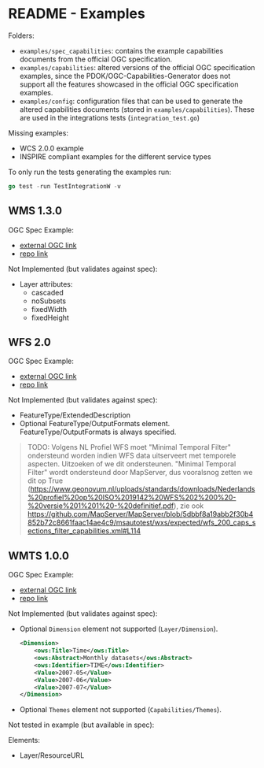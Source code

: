 # README - Examples

Folders:

- `examples/spec_capabilities`: contains the example capabilities documents from
  the official OGC specification.
- `examples/capabilities`: altered versions of the official OGC specification
  examples, since the PDOK/OGC-Capabilities-Generator does not support all the
  features showcased in the official OGC specification examples.
- `examples/config`: configuration files that can be used to generate the
  altered capabilities documents (stored in `examples/capabilities`). These are
  used in the integrations tests (`integration_test.go`)

Missing examples:

- WCS 2.0.0 example
- INSPIRE compliant examples for the different service types

To only run the tests generating the examples run:

```go
go test -run TestIntegrationW -v
```

## WMS 1.3.0

OGC Spec Example:
- [external OGC link](http://schemas.opengis.net/wms/1.3.0/capabilities_1_3_0.xml)
- [repo link](spec_capabilities/wms_capabilities_1_3_0.xml)

Not Implemented (but validates against spec):

- Layer attributes:
  - cascaded
  - noSubsets
  - fixedWidth
  - fixedHeight

## WFS 2.0

OGC Spec Example:
- [external OGC link](http://schemas.opengis.net/wfs/2.0/examples/GetCapabilities/GetCapabilities_Res_01.xml)
- [repo link](spec_capabilities/wfs_capabilities_2_0_0.xml)

Not Implemented (but validates against spec):

- FeatureType/ExtendedDescription
- Optional FeatureType/OutputFormats element. FeatureType/OutputFormats is
  always specified.

> TODO: Volgens NL Profiel WFS moet "Minimal Temporal Filter" ondersteund worden
> indien WFS data uitserveert met temporele aspecten. Uitzoeken of we dit
> ondersteunen. "Minimal Temporal Filter" wordt ondersteund door MapServer, dus
> vooralsnog zetten we dit op True
> (<https://www.geonovum.nl/uploads/standards/downloads/Nederlands%20profiel%20op%20ISO%2019142%20WFS%202%200%20-%20versie%201%201%20-%20definitief.pdf>),
> zie ook
> <https://github.com/MapServer/MapServer/blob/5dbbf8a19abb2f30b4852b72c8661faac14ae4c9/msautotest/wxs/expected/wfs_200_caps_sections_filter_capabilities.xml#L114>

## WMTS 1.0.0

OGC Spec Example:
- [external OGC link](http://schemas.opengis.net/wmts/1.0/examples/wmtsGetCapabilities_response.xml)
- [repo link](spec_capabilities/wmts_capabilities_1_0_0.xml)

Not Implemented (but validates against spec):

- Optional `Dimension` element not supported  (`Layer/Dimension`).

    ```xml
    <Dimension>
        <ows:Title>Time</ows:Title>
        <ows:Abstract>Monthly datasets</ows:Abstract>
        <ows:Identifier>TIME</ows:Identifier>
        <Value>2007-05</Value>
        <Value>2007-06</Value>
        <Value>2007-07</Value>
    </Dimension>
    ```

- Optional `Themes` element not supported (`Capabilities/Themes`).

Not tested in example (but available in spec):

Elements:

- Layer/ResourceURL
